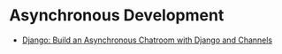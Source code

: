 Asynchronous Development
===========================

* [Django: Build an Asynchronous Chatroom with Django and Channels](https://www.youtube.com/watch?v=F4nwRQPXD8w)
